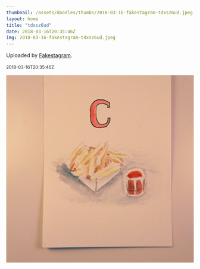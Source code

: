 ```yaml
---
thumbnail: /assets/doodles/thumbs/2018-03-16-fakestagram-tdxsz6ud.jpeg
layout: home
title: "tdxsz6ud"
date: 2018-03-16T20:35:46Z
img: 2018-03-16-fakestagram-tdxsz6ud.jpeg
---
```


Uploaded by [Fakestagram](https://github.com/opyate/fakestagram).

<small>2018-03-16T20:35:46Z</small>

![Uploaded by Fakestagram](/assets/doodles/original/2018-03-16-fakestagram-tdxsz6ud.jpeg)
